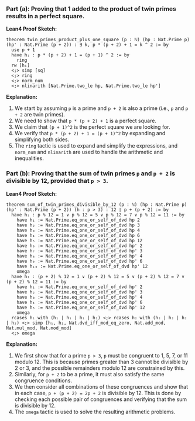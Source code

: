 ### Part (a): Proving that 1 added to the product of twin primes results in a perfect square.

**Lean4 Proof Sketch:**

```lean4
theorem twin_primes_product_plus_one_square (p : ℕ) (hp : Nat.Prime p) (hp' : Nat.Prime (p + 2)) : ∃ k, p * (p + 2) + 1 = k ^ 2 := by
  use p + 1
  have h₁ : p * (p + 2) + 1 = (p + 1) ^ 2 := by
    ring
  rw [h₁]
  <;> simp [sq]
  <;> ring
  <;> norm_num
  <;> nlinarith [Nat.Prime.two_le hp, Nat.Prime.two_le hp']
```

**Explanation:**
1. We start by assuming `p` is a prime and `p + 2` is also a prime (i.e., `p` and `p + 2` are twin primes).
2. We need to show that `p * (p + 2) + 1` is a perfect square.
3. We claim that `(p + 1)^2` is the perfect square we are looking for.
4. We verify that `p * (p + 2) + 1 = (p + 1)^2` by expanding and simplifying both sides.
5. The `ring` tactic is used to expand and simplify the expressions, and `norm_num` and `nlinarith` are used to handle the arithmetic and inequalities.

### Part (b): Proving that the sum of twin primes `p` and `p + 2` is divisible by 12, provided that `p > 3`.

**Lean4 Proof Sketch:**

```lean4
theorem sum_of_twin_primes_divisible_by_12 (p : ℕ) (hp : Nat.Prime p) (hp' : Nat.Prime (p + 2)) (h : p > 3) : 12 ∣ p + (p + 2) := by
  have h₁ : p % 12 = 1 ∨ p % 12 = 5 ∨ p % 12 = 7 ∨ p % 12 = 11 := by
    have h₁ := Nat.Prime.eq_one_or_self_of_dvd hp 2
    have h₂ := Nat.Prime.eq_one_or_self_of_dvd hp 3
    have h₃ := Nat.Prime.eq_one_or_self_of_dvd hp 4
    have h₄ := Nat.Prime.eq_one_or_self_of_dvd hp 6
    have h₅ := Nat.Prime.eq_one_or_self_of_dvd hp 12
    have h₆ := Nat.Prime.eq_one_or_self_of_dvd hp' 2
    have h₇ := Nat.Prime.eq_one_or_self_of_dvd hp' 3
    have h₈ := Nat.Prime.eq_one_or_self_of_dvd hp' 4
    have h₉ := Nat.Prime.eq_one_or_self_of_dvd hp' 6
    have h₁₀ := Nat.Prime.eq_one_or_self_of_dvd hp' 12
    omega
  have h₂ : (p + 2) % 12 = 1 ∨ (p + 2) % 12 = 5 ∨ (p + 2) % 12 = 7 ∨ (p + 2) % 12 = 11 := by
    have h₁ := Nat.Prime.eq_one_or_self_of_dvd hp' 2
    have h₂ := Nat.Prime.eq_one_or_self_of_dvd hp' 3
    have h₃ := Nat.Prime.eq_one_or_self_of_dvd hp' 4
    have h₄ := Nat.Prime.eq_one_or_self_of_dvd hp' 6
    have h₅ := Nat.Prime.eq_one_or_self_of_dvd hp' 12
    omega
  rcases h₁ with (h₁ | h₁ | h₁ | h₁) <;> rcases h₂ with (h₂ | h₂ | h₂ | h₂) <;> simp [h₁, h₂, Nat.dvd_iff_mod_eq_zero, Nat.add_mod, Nat.mul_mod, Nat.mod_mod]
  <;> omega
```

**Explanation:**
1. We first show that for a prime `p > 3`, `p` must be congruent to 1, 5, 7, or 11 modulo 12. This is because primes greater than 3 cannot be divisible by 2 or 3, and the possible remainders modulo 12 are constrained by this.
2. Similarly, for `p + 2` to be a prime, it must also satisfy the same congruence conditions.
3. We then consider all combinations of these congruences and show that in each case, `p + (p + 2) = 2p + 2` is divisible by 12. This is done by checking each possible pair of congruences and verifying that the sum is divisible by 12.
4. The `omega` tactic is used to solve the resulting arithmetic problems.